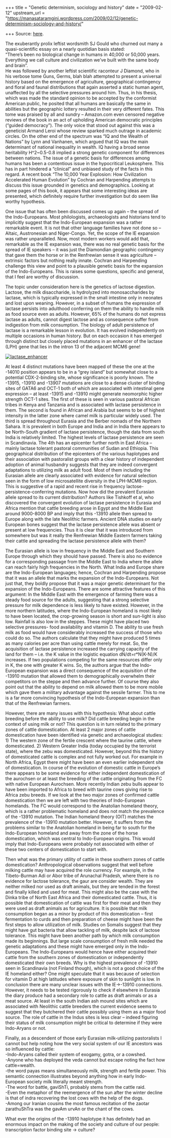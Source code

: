 +++
title = "Genetic determinism, sociology and history"
date = "2009-02-12"
upstream_url = "https://manasataramgini.wordpress.com/2009/02/12/genetic-determinism-sociology-and-history/"

+++
Source: [here](https://manasataramgini.wordpress.com/2009/02/12/genetic-determinism-sociology-and-history/).

The exuberantly prolix leftist wordsmith SJ Gould who churned out many a
quasi-scientific essay on a nearly quotidian basis stated:  
“There’s been no biological change in humans in 40,000 or 50,000 years.
Everything we call culture and civilization we’ve built with the same
body and brain”.  
He was followed by another leftist scientific raconteur J Diamond, who
in his verbose tome Guns, Germs, blah blah attempted to present a
universal history based on the emergence of agriculture, geographical
contingency and floral and faunal distributions that again asserted a
static human agent, unaffected by all the selective pressures around
him. Thus, in his thesis, which was made the standard opinion to be
accepted by the conformist American public, he posited that all humans
are basically the same in abilities but the geographic lottery resulted
in their very different fates. This tome was praised by all and sundry –
Amazon.com even censored negative reviews of the book in an act of
upholding American democratic principles (“guided democracy”). The only
voice that stood out against this was a geneticist Armand Leroi whose
review sparked much outrage in academic circles. On the other end of the
spectrum was “IQ and the Wealth of Nations” by Lynn and Vanhanen, which
argued that IQ was the main determinant of national inequality in
wealth. IQ having a broad sense heritability H^2\~0.5-0.8 implied a
strong genetic component for differences between nations. The issue of a
genetic basis for differences among humans has been a contentious issue
in the hypocritical Leukosphere. This has in part hindered a “clinical”
and unbiased study of the facts in this regard. A recent book “The
10,000 Year Explosion: How Civilization Accelerated Human Evolution” by
Cochran and Harpending attempts to discuss this issue grounded in
genetics and demographics. Looking at some pages of this book, it
appears that some interesting ideas are presented, which definitely
require further investigation but do seem like worthy hypothesis.

One issue that has often been discussed comes up again – the spread of
the Indo-Europeans. Most philologists, archaeologists and historians
tend to implicitly suggest that the Indo-European expansion was a rather
remarkable event. It is not that other language families have not done
so – Altaic, Austronesian and Niger-Congo. Yet, the scope of the IE
expansion was rather unparalleled. Now, most modern workers would add
that, remarkable as the IE expansion was, there was no real genetic
basis for the spread of IE speakers – it was just the Diamondian
geographic contingency that gave them the horse or in the Renfrewian
sense it was agriculture – extrinsic factors but nothing really innate.
Cochran and Harpending challenge this view and point to a plausible
genetic basis for the expansion of the Indo-Europeans. This is raises
some questions, specific and general, that I feel are worthy of
discussion.

The topic under consideration here is the genetics of lactose digestion.
Lactose, the milk disaccharide, is hydrolyzed into monosaccharides by
lactase, which is typically expressed in the small intestine only in
neonates and lost upon weaning. However, in a subset of humans the
expression of lactase persists into adulthood conferring on them the
ability to handle milk as food source even as adults. However, 65% of
the humans do not express lactase as adults, cannot digest lactose and
as consequence suffer from indigestion from milk consumption. The
biology of adult persistence of lactase is a remarkable lesson in
evolution. It has evolved independently on multiple occasions in human
history. But on each occasion it has emerged through distinct but
closely placed mutations in an enhancer of the lactase (LPH) gene that
lies in the intron 13 of the adjacent MCM6 gene!

[![lactase_enhancer](https://i1.wp.com/farm4.static.flickr.com/3473/3276272772_ae60f35f45.jpg)](http://www.flickr.com/photos/24766652@N05/3276272772/ "lactase_enhancer by somasushma, on Flickr")

At least 4 distinct mutations have been mapped of these the one at the
-14010 position appears to be in a “grey island” but somewhat close to a
potential CDX-2-binding site, whose significance is poorly known. The
-13915, -13910 and -13907 mutations are close to a dense cluster of
binding sites of GATA6 and OCT-1 both of which are associated with
intestinal gene expression – at least -13915 and -13910 might generate
neomorphic higher strength OCT-1 sites. The first of these is seen in
various pastoral African tribes in Kenya and Tanzania and is associated
with lactase persistence in them. The second is found in African and
Arabia but seems to be of highest intensity in the latter zone where
camel milk is particular widely used. The third is spread throughout
Eurasia and the Berber nomads of the Northern Sahara. It is prevalent in
both Europe and India and in India there appears to be North-South
gradient of lactase persistence, though the data from south India is
relatively limited. The highest levels of lactase persistence are seen
in Scandinavia. The 4th has an epicenter further north in East Africa –
mainly lactase tolerant pastoral communities of Sudan and Ethiopia. This
geographical distribution of the epicenters of the various haplotypes
and their association with pastoralist groups with a clear history of
independent adoption of animal husbandry suggests that they are indeed
convergent adaptations to utilizing milk as adult food. Most of them
including the Eurasian allele are clearly associated with evidence for
natural selection seen in the form of low microsatellite diversity in
the LPH-MCM6 region. This is suggestive of a rapid and recent rise in
frequency lactose-persistence-conferring mutations. Now how did the
prevalent Eurasian allele spread to its current distribution? Authors
like Tishkoff et al, who discovered the convergent evolution of lactase
persistence in Eurasia and Africa mention that cattle breeding arose in
Egypt and the Middle East around 9000-8000 BP and imply that this -13910
allele then spread to Europe along with the late Neolithic farmers.
Ancient DNA studies on early European bones suggest that the lactase
persistence allele was absent or present at low frequencies. Thus it is
clear that it was introduced from somewhere but was it really the
Renfrewian Middle Eastern farmers taking their cattle and spreading the
lactase persistence allele with them?

The Eurasian allele is low in frequency in the Middle East and Southern
Europe through which they should have passed. There is also no evidence
for a corresponding passage from the Middle East to India where the
allele can reach fairly high frequencies in the North. What India and
Europe share are the Indo-European languages; hence, Cochran and
Harpending propose that it was an allele that marks the expansion of the
Indo-Europeans. Not just that, they boldly propose that it was a major
genetic determinant for the expansion of the Indo-Europeans. There are
some attractive features of this argument: In the Middle East with the
emergence of farming there was a steady food source for the adults,
suggesting that a strong selective pressure for milk dependence is less
likely to have existed. However, in the more northern latitudes, where
the Indo-European homeland is most likely to have been located, the
crop-growing season is short and sun-light is also low. Rainfall is also
low in the steppes. These might have placed two selective pressures-
food availability and vitamin D. The ability to use fresh milk as food
would have considerably increased the success of those who could do so.
The authors calculate that they might have produced 5 times as many
calories per acre than using cattle merely for meat. So, the acquisition
of lactase persistence increased the carrying capacity of the land for
them – i.e. the K value in the logistic equation dN/dt=r\*N(K-N)/K
increases. If two populations competing for the same resources differ
only in K, the one with greater K wins. So, the authors argue that the
Indo-European expansion was a direct consequence of the acquisition of
the -13910 mutation that allowed them to demographically overwhelm their
competitors on the steppe and then advance further. Of course they also
point out that the ability to depend on milk allowed them to be more
mobile which gave them a military advantage against the sessile farmer.
This to me is a far more convincing hypothesis of the Indo-European
expansion than that of the Renfrewian farmers.

However, there are many issues with this hypothesis: What about cattle
breeding before the ability to use milk? Did cattle breeding begin in
the context of using milk or not? This question is in turn related to
the primary zones of cattle domestication. At least 2 major zones of
cattle domestication have been identified via genetic and archaeological
studies: 1) The western zone of the fertile crescent where the taurine
cattle, where domesticated. 2) Western Greater India (today occupied by
the terrorist state), where the zebu was domesticated. However, beyond
this the history of domesticated cattle is complex and not fully worked
out. For example in North Africa, Egypt there might have been an even
earlier independent site of domestication. In course of the evolution of
domestic cattle in Europe’s there appears to be some evidence for either
independent domestication of the aurochsen or at least the breeding of
the cattle originating from the FC with native European Aurochsen. More
recently Indian zebu bulls appear to have been imported to Africa to
breed with taurine cows giving rise to Africa zebu breeds. If we look at
the two major zones of confirmed cattle domestication then we are left
with two theories of Indo-European homelands. The FC would correspond to
the Anatolian homeland theory, which is a rather problematic homeland
and does not match the prevalence of the -13910 mutation. The Indian
homeland theory (OIT) matches the prevalence of the -13910 mutation
better. However, it suffers from the problems similar to the Anatolian
homeland in being far to south for the Indo-European homeland and away
from the zone of the horse domestication, which was central to
Indo-European origins. This would imply that Indo-Europeans were
probably not associated with either of these two centers of
domestication to start with.

Then what was the primary utility of cattle in these southern zones of
cattle domestication? Anthropological observations suggest that well
before milking cattle may have acquired the role currency. For example,
in the Tibeto-Burman Adi or Abor tribe of Arunachal Pradesh, where there
is no evidence for lactose tolerance, the gaur are consider wealth. They
are neither milked nor used as draft animals, but they are tended in the
forest and finally killed and used for meat. This might also be the case
with the Dinka tribe of North East Africa and their domesticated cattle.
Thus, it is possible that domestication of cattle was first for their
meat and then they were used as draft animals as for agriculture. It is
possible that milk consumption began as a minor by product of this
domestication – first fermentation to curds and then preparation of
cheese might have been the first steps to allow utilization of milk.
Studies on Somalis suggest that they might have gut bacteria that allow
tackling of milk, despite lack of lactose tolerance. This might have
been another path by which milk consumption made its beginnings. But
large scale consumption of fresh milk needed the genetic adaptations and
these might have emerged only in the Indo-Europeans. The Indo-Europeans
would hence have either acquired their cattle from the southern zones of
domestication or independently domesticated their own breeds. Why is the
highest prevalence of -13910 seen in Scandinavia (not Finland though),
which is not a good choice of the IE homeland either? One might
speculate that it was because of selection for vitamin D at high
latitudes where exposure of skin to sunlight is low. In conclusion there
are many unclear issues with the IE->-13910 connections. However, it
needs to be tested rigorously to check if elsewhere in Eurasia the diary
produce had a secondary role to cattle as draft animals or as a meat
source. At least in the south Indian ash mound sites which are
associated with Neolithic cattle breeders the current evidence seems to
suggest that they butchered their cattle possibly using them as a major
food source. The role of cattle in the Indus sites is less clear –
indeed figuring their status of milk consumption might be critical to
determine if they were Indo-Aryans or not.

Finally, as a descendent of those early Eurasian milk-utilizing
pastoralists I cannot but help noting how the very social system of our
IE ancestors was so influenced by cattle:  
-Indo-Aryans called their system of exogamy, gotra, or a cowshed.  
-Anyone who has deployed the veda cannot but escape noting the fact how
cattle=wealth.  
-the word payas means simultaneously milk, strength and fertile power.
This semantic connection illustrates beyond anything how in early
Indo-European society milk literally meant strength.  
-The word for battle, gaviShTi, probably stems from the cattle raid.  
-Even the metaphor of the reemergence of the sun after the winter
decline is that of indra recovering the lost cows with the help of the
dogs.  
-Among our Iranian cousins the most famous recitation of the zaotar
zarathuShTra was the gavAm urvAn or the chant of the cows.

What ever the origins of the -13910 haplotype it has definitely had an
enormous impact on the making of the society and culture of our people:
transcription factor binding site -> culture?

